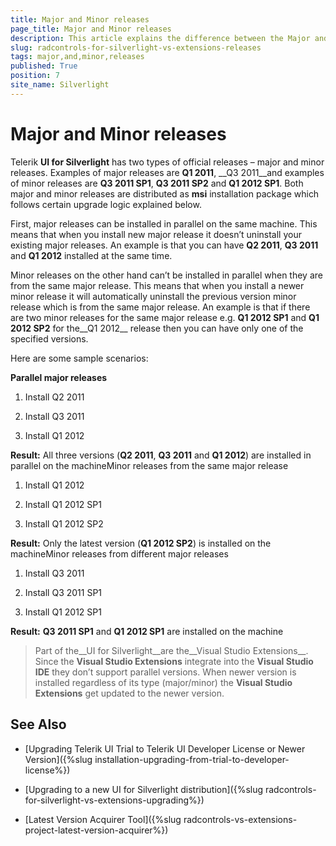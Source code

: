 ```yaml
---
title: Major and Minor releases
page_title: Major and Minor releases
description: This article explains the difference between the Major and Minor releases of Telerik UI for Silverlight.
slug: radcontrols-for-silverlight-vs-extensions-releases
tags: major,and,minor,releases
published: True
position: 7
site_name: Silverlight
---
```


# Major and Minor releases

Telerik __UI for Silverlight__ has two types of official releases – major and minor releases. Examples of major releases are __Q1 2011__, __Q3 2011__and examples of minor releases are __Q3 2011 SP1__, __Q3 2011 SP2__ and __Q1 2012 SP1__. Both major and minor releases are distributed as __msi__ installation package which follows certain upgrade logic explained below.

First, major releases can be installed in parallel on the same machine. This means that when you install new major release it doesn’t uninstall your existing major releases. An example is that you can have __Q2 2011__, __Q3 2011__ and __Q1 2012__ installed at the same time.

Minor releases on the other hand can’t be installed in parallel when they are from the same major release. This means that when you install a newer minor release it will automatically uninstall the previous version minor release which is from the same major release. An example is that if there are two minor releases for the same major release e.g. __Q1 2012 SP1__ and __Q1 2012 SP2__ for the__Q1 2012__ release then you can have only one of the specified versions.

Here are some sample scenarios:

__Parallel major releases__

1. Install Q2 2011

1. Install Q3 2011

1. Install Q1 2012

__Result:__ All three versions (__Q2 2011__, __Q3 2011__ and __Q1 2012__) are installed in parallel on the machineMinor releases from the same major release

1. Install Q1 2012

1. Install Q1 2012 SP1

1. Install Q1 2012 SP2

__Result:__ Only the latest version (__Q1 2012 SP2__) is installed on the machineMinor releases from different major releases

1. Install Q3 2011

1. Install Q3 2011 SP1

1. Install Q1 2012 SP1

__Result:__ __Q3 2011 SP1__ and __Q1 2012 SP1__ are installed on the machine

>Part of the__UI for Silverlight__are the__Visual Studio Extensions__. Since the __Visual Studio Extensions__ integrate into the __Visual Studio IDE__ they don’t support parallel versions. When newer version is installed regardless of its type (major/minor) the __Visual Studio Extensions__ get updated to the newer version.

## See Also

 * [Upgrading Telerik UI Trial to Telerik UI Developer License or Newer Version]({%slug installation-upgrading-from-trial-to-developer-license%})

 * [Upgrading to a new UI for Silverlight distribution]({%slug radcontrols-for-silverlight-vs-extensions-upgrading%})

 * [Latest Version Acquirer Tool]({%slug radcontrols-vs-extensions-project-latest-version-acquirer%})

